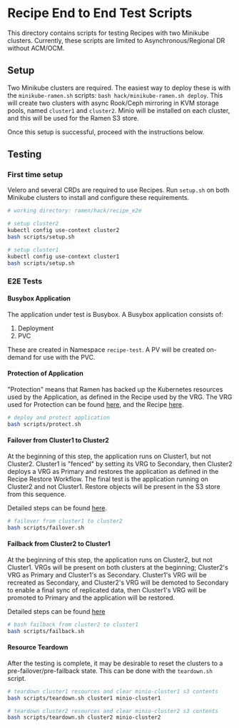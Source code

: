 # Recipe End to End Test Scripts

This directory contains scripts for testing Recipes with two Minikube clusters.
Currently, these scripts are limited to Asynchronous/Regional DR without ACM/OCM.

## Setup

Two Minikube clusters are required. The easiest way to deploy these is with the
`minikube-ramen.sh` scripts: `bash hack/minikube-ramen.sh deploy`. This will create
two clusters with async Rook/Ceph mirroring in KVM storage pools, named `cluster1`
and `cluster2`. Minio will be installed on each cluster, and this will be used for
the Ramen S3 store.

Once this setup is successful, proceed with the instructions below.

## Testing

### First time setup

Velero and several CRDs are required to use Recipes. Run `setup.sh` on both Minikube
clusters to install and configure these requirements.

```bash
# working directory: ramen/hack/recipe_e2e

# setup cluster2
kubectl config use-context cluster2
bash scripts/setup.sh

# setup cluster1
kubectl config use-context cluster1
bash scripts/setup.sh
```

### E2E Tests

#### Busybox Application

The application under test is Busybox. A Busybox application consists of:

1. Deployment
1. PVC

These are created in Namespace `recipe-test`. A PV will be created on-demand for
use with the PVC.

#### Protection of Application

"Protection" means that Ramen has backed up the Kubernetes resources used by the
Application, as defined in the Recipe used by the VRG. The VRG used for Protection
can be found [here](protect/vrg_busybox_primary.yaml), and the Recipe [here](protect/recipe_busybox.yaml).

```bash
# deploy and protect application
bash scripts/protect.sh
```

#### Failover from Cluster1 to Cluster2

At the beginning of this step, the application runs on Cluster1, but not Cluster2.
Cluster1 is "fenced" by setting its VRG to Secondary, then Cluster2 deploys a VRG
as Primary and restores the application as defined in the Recipe Restore Workflow.
The final test is the application running on Cluster2 and not Cluster1. Restore
objects will be present in the S3 store from this sequence.

Detailed steps can be found
[here](../../docs/vrg-usage.md#failover-application-from-cluster1-to-cluster2).

```bash
# failover from cluster1 to cluster2
bash scripts/failover.sh
```

#### Failback from Cluster2 to Cluster1

At the beginning of this step, the application runs on Cluster2, but not Cluster1.
VRGs will be present on both clusters at the beginning; Cluster2's VRG as Primary
and Cluster1's as Secondary. Cluster1's VRG will be recreated as Secondary, and
Cluster2's VRG will be demoted to Secondary to enable a final sync of replicated
data, then Cluster1's VRG will be promoted to Primary and the application will be
restored.

Detailed steps can be found
[here](../../docs/vrg-usage.md#failbackrelocate-application-from-cluster2-to-cluster1)

```bash
# bash failback from cluster2 to cluster1
bash scripts/failback.sh
```

#### Resource Teardown

After the testing is complete, it may be desirable to reset the clusters to a
pre-failover/pre-failback state. This can be done with the `teardown.sh` script.

```bash
# teardown cluster1 resources and clear minio-cluster1 s3 contents
bash scripts/teardown.sh cluster1 minio-cluster1

# teardown cluster2 resources and clear minio-cluster2 s3 contents
bash scripts/teardown.sh cluster2 minio-cluster2
```
